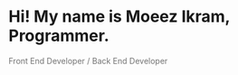 <img src="">
<h1>Hi! My name is Moeez Ikram, <br>
Programmer.</h1>
<p style="opacity: 0.6;">Front End Developer / Back End Developer</p>

